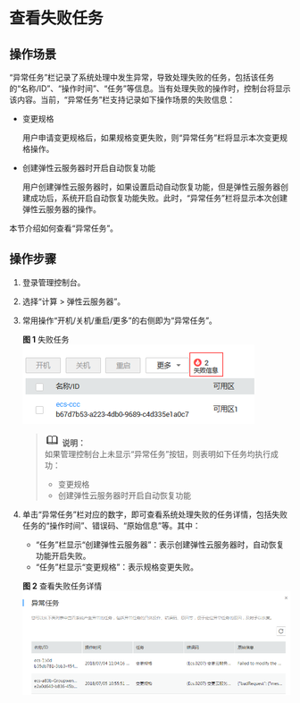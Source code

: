 # 查看失败任务<a name="ZH-CN_TOPIC_0108255889"></a>

## 操作场景<a name="section49701611171023"></a>

“异常任务”栏记录了系统处理中发生异常，导致处理失败的任务，包括该任务的“名称/ID”、“操作时间”、“任务”等信息。当有处理失败的操作时，控制台将显示该内容。当前，“异常任务”栏支持记录如下操作场景的失败信息：

-   变更规格

    用户申请变更规格后，如果规格变更失败，则“异常任务”栏将显示本次变更规格操作。

-   创建弹性云服务器时开启自动恢复功能

    用户创建弹性云服务器时，如果设置启动自动恢复功能，但是弹性云服务器创建成功后，系统开启自动恢复功能失败。此时，“异常任务”栏将显示本次创建弹性云服务器的操作。


本节介绍如何查看“异常任务”。

## 操作步骤<a name="section40936232171845"></a>

1.  登录管理控制台。
2.  选择“计算 \> 弹性云服务器”。
3.  常用操作“开机/关机/重启/更多”的右侧即为“异常任务”。

    **图 1**  失败任务<a name="fig178665914169"></a>  
    ![](figures/失败任务.png "失败任务")

    >![](public_sys-resources/icon-note.gif) **说明：**   
    >如果管理控制台上未显示“异常任务”按钮，则表明如下任务均执行成功：  
    >-   变更规格  
    >-   创建弹性云服务器时开启自动恢复功能  

4.  单击“异常任务”栏对应的数字，即可查看系统处理失败的任务详情，包括失败任务的“操作时间”、错误码、“原始信息”等。其中：

    -   “任务”栏显示“创建弹性云服务器”：表示创建弹性云服务器时，自动恢复功能开启失败。
    -   “任务”栏显示“变更规格”：表示规格变更失败。

    **图 2**  查看失败任务详情<a name="fig1552016272183"></a>  
    ![](figures/查看失败任务详情.png "查看失败任务详情")


